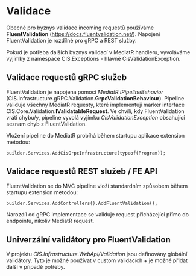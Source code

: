 # Validace
Obecně pro byznys validace incoming requestů používáme **FluentValidation** (https://docs.fluentvalidation.net/). 
Napojení FluentValidation je rozdílné pro gRPC a REST služby.

Pokud je potřeba dalších byznys validací v MediatR handleru, vyvoláváme vyjímky z namespace CIS.Exceptions - hlavně CisValidationException. 

## Validace requestů gRPC služeb
FluentValidation je napojena pomocí *MediatR.IPipelineBehavior* (CIS.Infrastructure.gRPC.Validation.**GrpcValidationBehaviour**).
Pipeline validuje všechny MediatR requesty, které implementují marker interface CIS.Core.Validation.**IValidatableRequest**.
Ve chvíli, kdy FluentValidation vrátí chybu/y, pipeline vyvolá vyjímku *CisValidationException* obsahující seznam chyb z FluentValidation.

Vložení pipeline do MediatR probíhá během startupu aplikace extension metodou:

`builder.Services.AddCisGrpcInfrastructure(typeof(Program));`


## Validace requestů REST služeb / FE API
FluentValidation se do MVC pipeline vloží standardním způsobem během startupu extension metodou:

`builder.Services.AddControllers().AddFluentValidation();`

Narozdíl od gRPC implementace se validuje request přicházející přímo do endpointu, nikoliv MediatR request.

## Univerzální validátory pro FluentValidation
V projektu *CIS.Infrastructure.WebApi/Validation* jsou definovány globální validátory. 
Tyto je možné používat v custom validacích + je možné přidat další v případě potřeby.
